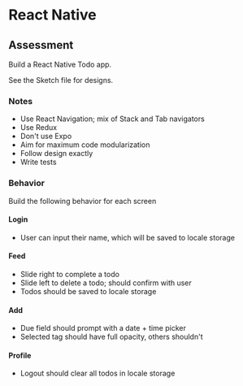 # React Native

## Assessment

Build a React Native Todo app.

See the Sketch file for designs.

### Notes

- Use React Navigation; mix of Stack and Tab navigators
- Use Redux
- Don't use Expo
- Aim for maximum code modularization
- Follow design exactly
- Write tests

### Behavior

Build the following behavior for each screen

#### Login

- User can input their name, which will be saved to locale storage

#### Feed

- Slide right to complete a todo
- Slide left to delete a todo; should confirm with user
- Todos should be saved to locale storage

#### Add

- Due field should prompt with a date + time picker
- Selected tag should have full opacity, others shouldn't

#### Profile

- Logout should clear all todos in locale storage

